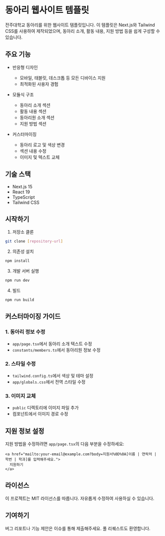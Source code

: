 # 동아리 웹사이트 템플릿

전주대학교 동아리를 위한 웹사이트 템플릿입니다. 
이 템플릿은 Next.js와 Tailwind CSS를 사용하여 제작되었으며, 
동아리 소개, 활동 내용, 지원 방법 등을 쉽게 구성할 수 있습니다.

## 주요 기능

- 반응형 디자인
  - 모바일, 태블릿, 데스크톱 등 모든 디바이스 지원
  - 최적화된 사용자 경험

- 모듈식 구조
  - 동아리 소개 섹션
  - 활동 내용 섹션
  - 동아리원 소개 섹션
  - 지원 방법 섹션

- 커스터마이징
  - 동아리 로고 및 색상 변경
  - 섹션 내용 수정
  - 이미지 및 텍스트 교체

## 기술 스택

- Next.js 15
- React 19
- TypeScript
- Tailwind CSS

## 시작하기

1. 저장소 클론
```bash
git clone [repository-url]
```

2. 의존성 설치
```bash
npm install
```

3. 개발 서버 실행
```bash
npm run dev
```

4. 빌드
```bash
npm run build
```

## 커스터마이징 가이드

### 1. 동아리 정보 수정
- `app/page.tsx`에서 동아리 소개 텍스트 수정
- `constants/members.ts`에서 동아리원 정보 수정

### 2. 스타일 수정
- `tailwind.config.ts`에서 색상 및 테마 설정
- `app/globals.css`에서 전역 스타일 수정

### 3. 이미지 교체
- `public` 디렉토리에 이미지 파일 추가
- 컴포넌트에서 이미지 경로 수정

## 지원 정보 설정

지원 방법을 수정하려면 `app/page.tsx`의 다음 부분을 수정하세요:
```tsx
<a href="mailto:your-email@example.com?body=지원서%0D%0A[이름 | 연락처 | 학번 | 학과]를 입력해주세요.">
  지원하기
</a>
```

## 라이선스

이 프로젝트는 MIT 라이선스를 따릅니다. 자유롭게 수정하여 사용하실 수 있습니다.

## 기여하기

버그 리포트나 기능 제안은 이슈를 통해 제출해주세요. 풀 리퀘스트도 환영합니다. 